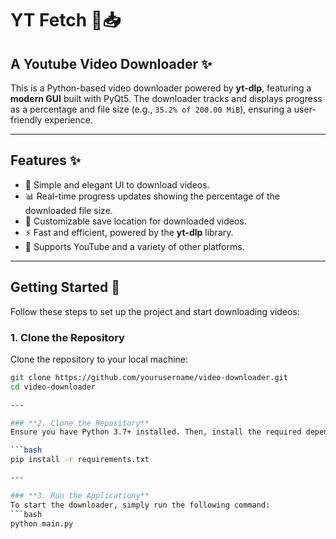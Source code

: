 # **YT Fetch** 🎥📥
## **A Youtube Video Downloader** ✨

This is a Python-based video downloader powered by **yt-dlp**, featuring a **modern GUI** built with PyQt5. The downloader tracks and displays progress as a percentage and file size (e.g., `35.2% of 200.00 MiB`), ensuring a user-friendly experience.

---

## **Features** ✨
- 🎯 Simple and elegant UI to download videos.
- 📊 Real-time progress updates showing the percentage of the downloaded file size.
- 📂 Customizable save location for downloaded videos.
- ⚡ Fast and efficient, powered by the **yt-dlp** library.
- 🔧 Supports YouTube and a variety of other platforms.

---

## **Getting Started** 🚀

Follow these steps to set up the project and start downloading videos:

### **1. Clone the Repository**
Clone the repository to your local machine:

```bash
git clone https://github.com/yourusername/video-downloader.git
cd video-downloader

---

### **2. Clone the Repository**
Ensure you have Python 3.7+ installed. Then, install the required dependencies by running the following command in your terminal or command prompt:

```bash
pip install -r requirements.txt

---

### **3. Run the Applicationy**
To start the downloader, simply run the following command:
```bash
python main.py
